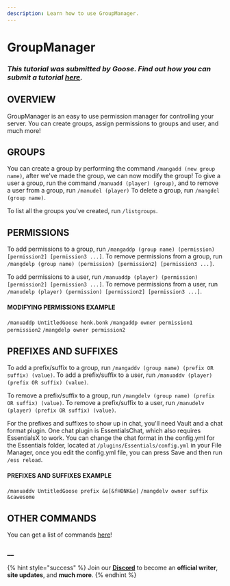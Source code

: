 ```yaml
---
description: Learn how to use GroupManager.
---
```


# GroupManager

### _This tutorial was submitted by Goose. Find out how you can submit a tutorial_ [_here_](../contribute.md)_._

## **OVERVIEW**

GroupManager is an easy to use permission manager for controlling your server. You can create groups, assign permissions to groups and user, and much more!

## **GROUPS**

You can create a group by performing the command `/mangadd (new group name)`, after we've made the group, we can now modify the group! To give a user a group, run the command `/manuadd (player) (group)`, and to remove a user from a group, run `/manudel (player)` To delete a group, run `/mangdel (group name)`.

To list all the groups you've created, run `/listgroups`.

## **PERMISSIONS**

To add permissions to a group, run `/mangaddp (group name) (permission) [permission2] [permission3 ...]`. To remove permissions from a group, run `/mangdelp (group name) (permission) [permission2] [permission3 ...]`.

To add permissions to a user, run `/manuaddp (player) (permission) [permission2] [permission3 ...]`. To remove permissions from a user, run `/manudelp (player) (permission) [permission2] [permission3 ...]`.

#### **MODIFYING PERMISSIONS EXAMPLE**

`/manuaddp UntitledGoose honk.bonk` `/mangaddp owner permission1 permission2` `/mangdelp owner permission2`

## **PREFIXES AND SUFFIXES**

To add a prefix/suffix to a group, run `/mangaddv (group name) (prefix OR suffix) (value)`. To add a prefix/suffix to a user, run `/manuaddv (player) (prefix OR suffix) (value)`.

To remove a prefix/suffix to a group, run `/mangdelv (group name) (prefix OR suffix) (value)`. To remove a prefix/suffix to a user, run `/manudelv (player) (prefix OR suffix) (value)`.

For the prefixes and suffixes to show up in chat, you'll need Vault and a chat format plugin. One chat plugin is EssentialsChat, which also requires EssentialsX to work. You can change the chat format in the config.yml for the Essentials folder, located at `/plugins/Essentials/config.yml` in your File Manager, once you edit the config.yml file, you can press Save and then run `/ess reload`.

#### **PREFIXES AND SUFFIXES EXAMPLE**

`/manuaddv UntitledGoose prefix &e[&fHONK&e]` `/mangdelv owner suffix &cawesome`

## **OTHER COMMANDS**

You can get a list of commands [here](https://www.spigotmc.org/resources/groupmanager-1-7-1-16.40615/)!

### \_\_

{% hint style="success" %}
Join our **[Discord](https://discord.gg/TYhH5bK)** to become an **official writer**, **site updates**, and **much more**.
{% endhint %}
